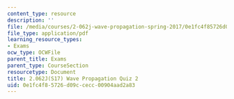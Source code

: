 ```yaml
---
content_type: resource
description: ''
file: /media/courses/2-062j-wave-propagation-spring-2017/0e1fc4f85726d09ccecc00904aad2a83_MIT2_062J_S17_quiz2.pdf
file_type: application/pdf
learning_resource_types:
- Exams
ocw_type: OCWFile
parent_title: Exams
parent_type: CourseSection
resourcetype: Document
title: 2.062J(S17) Wave Propagation Quiz 2
uid: 0e1fc4f8-5726-d09c-cecc-00904aad2a83
---
```

